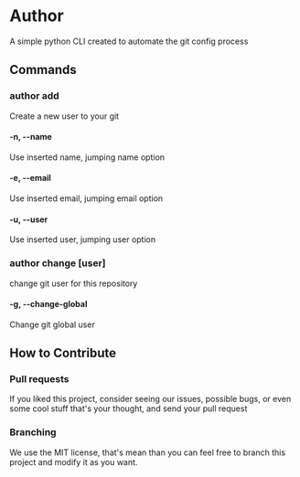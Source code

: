 # Author
A simple python CLI created to automate the git config process

## Commands
### author add
Create a new user to your git
#### -n, --name
Use inserted name, jumping name option
#### -e, --email
Use inserted email, jumping email option
#### -u, --user
Use inserted user, jumping user option

### author change [user]
change git user for this repository
#### -g, --change-global
Change git global user

## How to Contribute
### Pull requests
If you liked this project, consider seeing our issues, possible bugs,
or even some cool stuff that's your thought, and send your pull request

### Branching
We use the MIT license, that's mean than you can feel free to
branch this project and modify it as you want.
